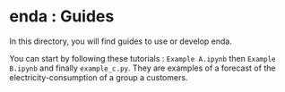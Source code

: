 # enda : Guides

In this directory, you will find guides to use or develop enda.

You can start by following these tutorials : `Example A.ipynb` then `Example B.ipynb` and finally `example_c.py`. They are examples of a forecast of the electricity-consumption of a group a customers. 
